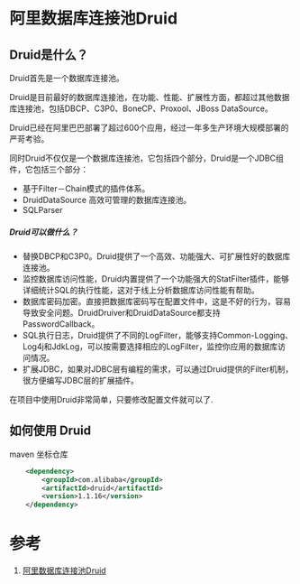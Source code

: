 # 阿里数据库连接池Druid

## Druid是什么？

Druid首先是一个数据库连接池。

Druid是目前最好的数据库连接池，在功能、性能、扩展性方面，都超过其他数据库连接池，包括DBCP、C3P0、BoneCP、Proxool、JBoss DataSource。

Druid已经在阿里巴巴部署了超过600个应用，经过一年多生产环境大规模部署的严苛考验。

同时Druid不仅仅是一个数据库连接池，它包括四个部分，Druid是一个JDBC组件，它包括三个部分：
- 基于Filter－Chain模式的插件体系。
- DruidDataSource 高效可管理的数据库连接池。
- SQLParser

##### Druid可以做什么？

- 替换DBCP和C3P0。Druid提供了一个高效、功能强大、可扩展性好的数据库连接池。
- 监控数据库访问性能，Druid内置提供了一个功能强大的StatFilter插件，能够详细统计SQL的执行性能，这对于线上分析数据库访问性能有帮助。
- 数据库密码加密。直接把数据库密码写在配置文件中，这是不好的行为，容易导致安全问题。DruidDruiver和DruidDataSource都支持PasswordCallback。
- SQL执行日志，Druid提供了不同的LogFilter，能够支持Common-Logging、Log4j和JdkLog，可以按需要选择相应的LogFilter，监控你应用的数据库访问情况。
- 扩展JDBC，如果对JDBC层有编程的需求，可以通过Druid提供的Filter机制，很方便编写JDBC层的扩展插件。

在项目中使用Druid非常简单，只要修改配置文件就可以了.


## 如何使用 Druid


maven 坐标仓库

```xml
    <dependency>
        <groupId>com.alibaba</groupId>
        <artifactId>druid</artifactId>
        <version>1.1.16</version>
    </dependency>
```



# 参考
1. [阿里数据库连接池Druid](https://blog.csdn.net/sanyaoxu_2/article/details/83450711)